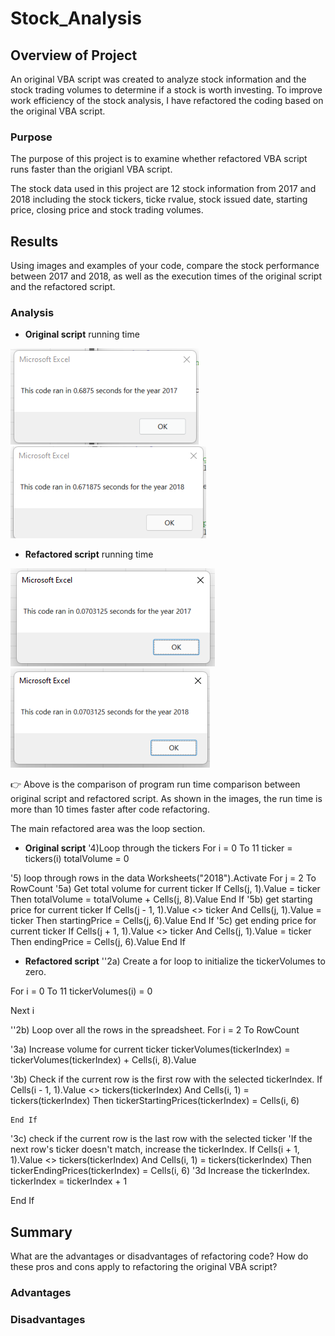 # Stock_Analysis

## Overview of Project
An original VBA script was created to analyze stock information and the stock trading volumes to determine if a stock is worth investing. To improve work efficiency of the stock analysis, I have refactored the coding based on the original VBA script. 

### Purpose
The purpose of this project is to examine whether refactored VBA script runs faster than the origianl VBA script.

The stock data used in this project are 12 stock information from 2017 and 2018 including the stock tickers, ticke rvalue, stock issued date, starting price, closing price and stock trading volumes. 

## Results

Using images and examples of your code, compare the stock performance between 2017 and 2018, as well as the execution times of the original script and the refactored script.

### Analysis
 - **Original script** running time 

 ![](Resources/Original_scirpt_2017.png)
 ![](Resources/Original_scirpt_2018.png)
 
 - **Refactored script** running time 
 
 ![](Resources/VBA_Challenge_2017.png)
 ![](Resources/VBA_Challenge_2018.png)

:point_right: Above is the comparison of program run time comparison between original script and refactored script. As shown in the images, the run time is more than 10 times faster after code refactoring. 

The main refactored area was the loop section. 
- **Original script**
'4)Loop through the tickers
For i = 0 To 11
    ticker = tickers(i)
    totalVolume = 0 

'5) loop through rows in the data
Worksheets("2018").Activate
    For j = 2 To RowCount
'5a) Get total volume for current ticker
If Cells(j, 1).Value = ticker Then
    totalVolume = totalVolume + Cells(j, 8).Value
End If
'5b) get starting price for current ticker
If Cells(j - 1, 1).Value <> ticker And Cells(j, 1).Value = ticker Then
    startingPrice = Cells(j, 6).Value
End If
'5c) get ending price for current ticker
If Cells(j + 1, 1).Value <> ticker And Cells(j, 1).Value = ticker Then
    endingPrice = Cells(j, 6).Value
End If

- **Refactored script** 
''2a) Create a for loop to initialize the tickerVolumes to zero.

For i = 0 To 11
tickerVolumes(i) = 0

Next i

''2b) Loop over all the rows in the spreadsheet.
For i = 2 To RowCount

'3a) Increase volume for current ticker
    tickerVolumes(tickerIndex) = tickerVolumes(tickerIndex) + Cells(i, 8).Value

'3b) Check if the current row is the first row with the selected tickerIndex.
    If Cells(i - 1, 1).Value <> tickers(tickerIndex) And Cells(i, 1) = tickers(tickerIndex) Then
        tickerStartingPrices(tickerIndex) = Cells(i, 6)

    End If

'3c) check if the current row is the last row with the selected ticker
'If the next row's ticker doesn't match, increase the tickerIndex.
    If Cells(i + 1, 1).Value <> tickers(tickerIndex) And Cells(i, 1) = tickers(tickerIndex) Then
        tickerEndingPrices(tickerIndex) = Cells(i, 6)
    '3d Increase the tickerIndex.
        tickerIndex = tickerIndex + 1

End If
## Summary

What are the advantages or disadvantages of refactoring code?
How do these pros and cons apply to refactoring the original VBA script?
### Advantages
### Disadvantages
